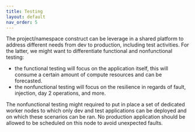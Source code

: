 ```yaml
---
title: Testing
layout: default
nav_order: 5
---
```


The project/namespace construct can be leverage in a shared platform to address different needs from dev to production, including test activities. For the latter, we might want to differentiate functional and nonfunctional testing:  
* the functional testing will focus on the application itself, this will consume a certain amount of compute resources and can be forecasted.
* the nonfunctional testing will focus on the resilience in regards of fault, injection, day 2 operations, and more.

The nonfunctional testing might required to put in place a set of dedicated worker nodes to which only dev and test applications can be deployed and on which these scenarios can be ran. No production application should be allowed to be scheduled on this node to avoid unexpected faults. 
